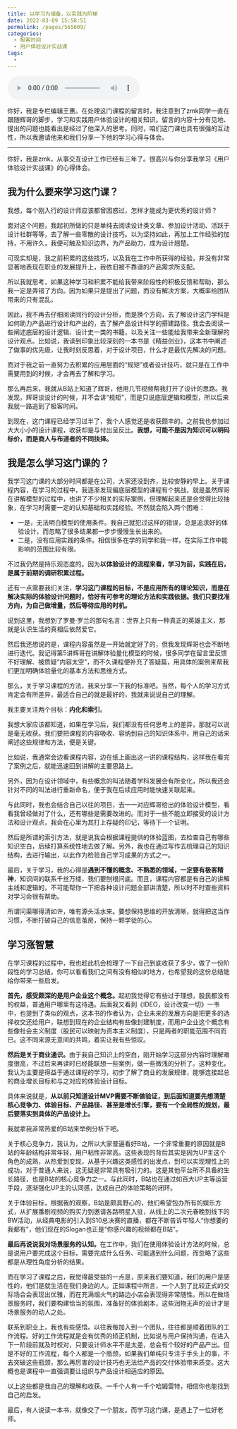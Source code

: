 ```yaml
---
title: 以学习为储备，以实践为阶梯
date: 2022-03-09 15:58:51
permalink: /pages/565009/
categories:
  - 极客时间
  - 用户体验设计实战课
tags:
  - 
---
```

<audio title="用户故事.以学习为储备，以实践为阶梯" src="https://static001.geekbang.org/resource/audio/cy/e6/cyy06ffde90fd01efc7161278bd7dee6.mp3" controls="controls"></audio> 
<p>你好，我是专栏编辑王惠。在处理这门课程的留言时，我注意到了zmk同学一直在跟随辉哥的脚步，学习和实践用户体验设计的相关知识。留言的内容十分有见地、提出的问题也能看出是经过了他深入的思考。同时，咱们这门课也具有很强的互动性，所以我邀请他来和我们分享一下他的学习心得与体会。</p><hr><p>你好，我是zmk，从事交互设计工作已经有三年了。很高兴与你分享我学习《用户体验设计实战课》的心得体会。</p><h2>我为什么要来学习这门课？</h2><p>我想，每个刚入行的设计师应该都曾困惑过，怎样才能成为更优秀的设计师？</p><p>面对这个问题，我起初所做的只是单纯去阅读设计类文章、参加设计活动、活跃于设计社群等等，去了解一些零散的设计技巧。以为坚持如此，再加上工作经验的加持，不用许久，我便可触及知识边界，为产品助力，成为设计翘楚。</p><p>可现实却是，我之前积累的这些技巧，以及我在工作中所获得的经验，并没有非常显著地表现在职业的发展提升上，我依旧被不靠谱的产品需求所支配。</p><p>所以我就思考，如果这种学习和积累不能给我带来阶段性的积极反馈和帮助，那么我一定是弄错了方向。因为如果只是提出了问题，而没有解决方案，大概率给团队带来的只有混乱。</p><p>因此，我不再去仔细阅读同行的设计分析，而是换个方向，去了解设计这门学科是如何助力产品进行设计和产出的，去了解产品设计科学的搭建路径。我会去阅读一些阐述底层的设计逻辑、设计史一类的书籍，以及关注一些能给我带来全新理解的设计观点。比如说，我读到印象比较深刻的一本书是《精益创业》，这本书中阐述了做事的优先级，让我时刻反思着，对于设计项目，什么才是最优先解决的问题。</p><!-- [[[read_end]]] --><p>而对于我之前一直努力去积累的应用层面的“规矩”或者设计技巧，就只是在工作中需要用到的时候，才会再去了解和学习。</p><p>那么再后来，我就从B站上知道了辉哥，他用几节视频帮我打开了设计的思路。我发现，辉哥谈设计的时候，并不会讲“规矩”，而是只说底层逻辑和模型，所以后来我就一路追到了极客时间。</p><p>到现在，这门课程已经学习过半了，我个人感觉还是收获颇丰的。之前我也参加过大大小小的设计课程，收获却是与付出呈反比。<strong>我想，可能不是因为知识可以明码标价，而是商人与布道者的不同抉择。</strong></p><h2>我是怎么学习这门课的？</h2><p>我学习这门课的大部分时间都是在公司，大家还没到齐，比较安静的早上。关于课程内容，在学习的过程中，我逐渐发现偏底层模型的课程有个挑战，就是虽然辉哥在讲解模型的过程中，也讲了不少相关的实际案例，但理解起来还是会觉得比较抽象，在学习时需要一定的认知基础和实践经验。不然就会陷入两个困难：</p><ul>
<li>一是，无法明白模型的使用条件。我自己就犯过这样的错误，总是追求好的体验设计，而忽略了很多结果都一步步慢慢生长出来的。</li>
<li>二是，没有应用实践的条件。相信很多在学的同学和我一样，在实际工作中能影响的范围比较有限。</li>
</ul><p>不过我仍然是持乐观态度的。因为<strong>以体验设计的流程来看，学习为前，实践在后，是属于前期的调研积累过程。</strong></p><p>还有一点需要我们关注，<strong>学习这门课程的目标，不是应用所有的理论知识，而是在解决实际的体验设计问题时，恰好有可参考的理论方法和实践依据。我们只要找准方向，为自己做增量，然后等待应用的时机。</strong></p><p>说到这里，我想到了罗曼·罗兰的那句名言：世界上只有一种真正的英雄主义，那就是认识生活的真相后依然爱它。</p><p>然后我还想说的是，课程内容虽然是一开始就定好了的，但我发现辉哥也会不断地进行迭代。我记得第5讲辉哥在讲解体验量化模型的时候，很多同学在留言里反馈不好理解、被质疑“内容太空”，而不久课程便补充了答疑篇，用具体的案例来帮我们更加明确体验量化的基本方法和思维方式。</p><p>那么，关于学习课程的方法，我来分享一下我的标准吧。当然，每个人的学习方式肯定会有所差异，最适合自己的就是最好的，我就来说说自己的理解。</p><p>我主要关注两个目标：<strong>内化和索引</strong>。</p><p>我想大家应该都知道，如果在学习后，我们都没有任何思考上的差异，那就可以说是毫无收获。我们要把课程的内容吸收、容纳到自己的知识体系中，用自己的话来阐述这些规律和方法，便是关键。</p><p>比如说，我通常会边看课程内容，边在纸上画出这一讲的课程结构，这样我在看完了案例之后，就能迅速回到讲解的主要思路上。</p><p>另外，因为在设计领域中，有些概念的叫法随着学科发展会有所变化，所以我还会针对不同的叫法进行重新命名，便于我在后续应用时能快速关联起来。</p><p>与此同时，我也会结合自己以往的项目，去一一对应辉哥给出的体验设计模型，看看我曾经做对了什么，还有哪些是需要改进的。而对于一些不能立即接受的设计方法和设计观点，我会在心里为其打上存疑的印记，等待下一个证明。</p><p>然后是所谓的索引方法，就是说我会根据课程提供的体验蓝图，去检查自己有哪些知识空白，后续打算系统性地去做了解。另外，我也在通过写作去梳理自己的知识结构，去进行输出，以此作为检验自己学习成果的方式之一。</p><p>最后，关于学习，我的心得是<strong>遇到不懂的概念、不熟悉的领域，一定要有极客精神</strong>，知识间的联系千丝万缕，我们要刨根问底。而且，课程内容都是有自己的讲解主线和逻辑的，不可能帮你一下把各种设计问题全部讲清楚，所以时不时查些资料对学习会很有帮助。</p><p>所谓问渠哪得清如许，唯有源头活水来。要想保持思维的开放清晰，就得把这当作习惯，不断打破自己的信息茧房，保持一颗学徒的心。</p><h2>学习涨智慧</h2><p>在学习课程的过程中，我也趁此机会梳理了一下自己到底收获了多少，做了一份阶段性的学习总结。你可以看看我们之间有没有相似的地方，也希望我的这份总结能给你带来一些启发。</p><p><strong>首先，感受颇深的是用户企业这个概念。</strong>起初我觉得它有些过于理想，股民都没有的权益，普通用户哪里有这待遇。后面我又看到《IDEO，设计改变一切》一书中，也提到了类似的观点，这本书的作者认为，企业未来的发展方向是把更多的选择权交还给用户，联想到现在的企业结构有些像封建制度，而用户企业这个概念有些像社会主义制度（股民可以映射为资本主义制度），只是两者的职能范围不同而已。这不同来源无意间的共鸣，着实让我有些惊叹。</p><p><strong>然后是关于商业通识。</strong>由于我自己知识上的空白，刚开始学习这部分内容时理解难度很高，不过后来再读时已经能联想一些案例，做一些微浅的分析了。这种变化，我认为主要是得益于通过课程的学习，初步了解了商业的发展规律，能够连接起总的商业增长目标和与之对应的体验设计目标。</p><p>具体来说就是，<strong>从以前只知道设计MVP需要不断做验证，到后面知道要先想清楚核心竞争力、体验目标、产品路径、甚至是增长引擎，要有一个全局性的规划，最后要落实到具体的产品设计上。</strong></p><p>我就拿我非常热爱的B站来举例分析下吧。</p><p>关于核心竞争力，我认为，之所以大家普遍看好B站，一个非常重要的原因就是B站的年龄结构非常年轻，用户粘性非常高。这些表现的背后其实是因为UP主这个角色的成熟，从热爱到变现，从基于兴趣这类感性的出发点，到可以实现理性上的成功，对于普通人来说，这无疑是非常具有吸引力的。这是其他平台所不具备的生长路径，也是B站的核心竞争力之一。与此同时，B站也在通过如百大UP主等运营手段，逐渐强化UP主的认同感，达成自己的体验策略的闭环。</p><p>关于体验目标，根据我的观察，B站是颇具野心的，他们希望包办所有的娱乐方式，从扩展番剧视频的购买力到邀请各路明星入驻，从线上的二次元春晚到线下的BW活动，从经典电影的引入到S10总决赛的直播，都在不断告诉年轻人“你想要的我都有”，他们现在的Slogan也正是“你感兴趣的视频都在B站”。</p><p><strong>最后再说说我对场景服务的认知。</strong>在工作中，我们在使用体验设计方法的时候，总是说用户要完成这个目标，需要完成什么任务、可能遇到什么问题，而忽略了这些都是从理性角度分析的结果。</p><p>而在学习了课程之后，我觉得最受益的一点是，原来我们要知道，我们的用户是感性的，他们是就生活在我们身边的人。正如课程中所言，一个人到了比较正式的交际场合会表现出优雅，而在充满烟火气的路边小店会表现得非常随性。所以在做场景服务时，我们要构建恰当的氛围，准备好的体验剧本，这些润物无声的设计才是场景服务的动人之处。</p><p>联系到职业上，我也有些感悟。以往我每加入到一个团队，往往都是顺着团队的工作流程。好的工作流程就是会有优秀的矫正机制，比如说与用户保持沟通，在进入下一阶段前就及时校对，只要设计师水平不是太差，总会有个较好的产品产出。但是不好的工作流程，每个人都是一个瓶颈，如果我们单纯只专注于手头上的事，不去突破这些瓶颈，那么再厉害的设计技巧也无法给产品的交付体验带来质变。这大概也是课程中一直强调要让组织与产品设计相适应的原因。</p><p>以上这些都是我自己的理解和收获。一千个人有一千个哈姆雷特，相信你也能找到自己的启发。</p><p>最后，有人说读一本书，就像交了一个朋友。而学习这门课，是遇上了一位好老师。</p>